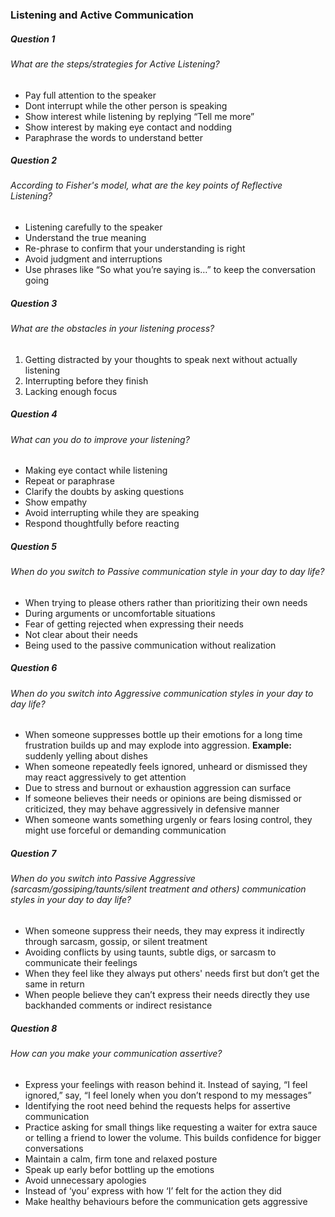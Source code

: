 ### Listening and Active Communication

##### Question 1

###### What are the steps/strategies for Active Listening?

* Pay full attention to the speaker
* Dont interrupt while the other person is speaking
* Show interest while listening by replying “Tell me more”
* Show interest by making eye contact and nodding
* Paraphrase the words to understand better

##### Question 2

###### According to Fisher's model, what are the key points of Reflective Listening?

* Listening carefully to the speaker
* Understand the true meaning
* Re-phrase to confirm that your understanding is right
* Avoid judgment and interruptions
* Use phrases like “So what you’re saying is…” to keep the conversation going

##### Question 3

###### What are the obstacles in your listening process?

1. Getting distracted by your thoughts to speak next without actually listening
2. Interrupting before they finish
3. Lacking enough focus

##### Question 4

###### What can you do to improve your listening?

* Making eye contact while listening
* Repeat or paraphrase
* Clarify the doubts by asking questions
* Show empathy
* Avoid interrupting while they are speaking
* Respond thoughtfully before reacting

##### Question 5

###### When do you switch to Passive communication style in your day to day life?

* When trying to please others rather than prioritizing their own needs
* During arguments or uncomfortable situations
* Fear of getting rejected when expressing their needs
* Not clear about their needs
* Being used to the passive communication without realization

##### Question 6

###### When do you switch into Aggressive communication styles in your day to day life?

* When someone suppresses bottle up their emotions for a long time frustration builds up and may explode into aggression.
   **Example:** suddenly yelling about dishes
* When someone repeatedly feels ignored, unheard or dismissed they may react aggressively to get attention
* Due to stress and burnout or exhaustion aggression can surface
* If someone believes their needs or opinions are being dismissed or criticized, they may behave aggressively in defensive manner
* When someone wants something urgenly or fears losing control, they might use forceful or demanding communication

##### Question 7

###### When do you switch into Passive Aggressive (sarcasm/gossiping/taunts/silent treatment and others) communication styles in your day to day life?

* When someone suppress their needs, they may express it indirectly through sarcasm, gossip, or silent treatment
* Avoiding conflicts by using taunts, subtle digs, or sarcasm to communicate their feelings
* When they feel like they always put others' needs first but don’t get the same in return
* When people believe they can’t express their needs directly they use backhanded comments or indirect resistance

##### Question 8

###### How can you make your communication assertive?

* Express your feelings with reason behind it. Instead of saying, “I feel ignored,” say, “I feel lonely when you don’t respond to my messages”
* Identifying the root need behind the requests helps for assertive communication
* Practice asking for small things like requesting a waiter for extra sauce or telling a friend to lower the volume. This builds confidence for bigger conversations
* Maintain a calm, firm tone and relaxed posture
* Speak up early befor bottling up the emotions
* Avoid unnecessary apologies
* Instead of ‘you’ express with how ‘I’ felt for the action they did
* Make healthy behaviours before the communication gets aggressive
